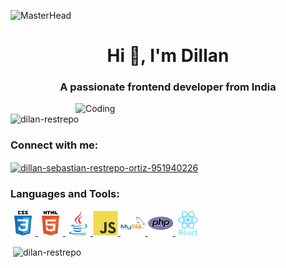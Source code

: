 ![MasterHead](https://img.freepik.com/premium-vector/web-development-coding-programming-futuristic-banner-computer-code-laptop_3482-5582.jpg?w=996)

<h1 align="center">Hi 👋, I'm Dillan</h1>
<h3 align="center">A passionate frontend developer from India</h3>

<img align="right" alt="Coding" width="400" src="https://media2.giphy.com/media/LaVp0AyqR5bGsC5Cbm/giphy.gif?cid=ecf05e47iyfeu607d4nc0y690h3n59wfww5xhqwlte2sxpja&rid=giphy.gif&ct=g">

<p align="left"> <img src="https://komarev.com/ghpvc/?username=dilan-restrepo&label=Profile%20views&color=0e75b6&style=flat" alt="dilan-restrepo" /> </p>

<h3 align="left">Connect with me:</h3>
<p align="left">
<a href="https://linkedin.com/in/dillan-sebastian-restrepo-ortiz-951940226" target="blank"><img align="center" src="https://raw.githubusercontent.com/rahuldkjain/github-profile-readme-generator/master/src/images/icons/Social/linked-in-alt.svg" alt="dillan-sebastian-restrepo-ortiz-951940226" height="30" width="40" /></a>
</p>

<h3 align="left">Languages and Tools:</h3>
<p align="left"> <a href="https://www.w3schools.com/css/" target="_blank" rel="noreferrer"> <img src="https://raw.githubusercontent.com/devicons/devicon/master/icons/css3/css3-original-wordmark.svg" alt="css3" width="40" height="40"/> </a> <a href="https://www.w3.org/html/" target="_blank" rel="noreferrer"> <img src="https://raw.githubusercontent.com/devicons/devicon/master/icons/html5/html5-original-wordmark.svg" alt="html5" width="40" height="40"/> </a> <a href="https://www.java.com" target="_blank" rel="noreferrer"> <img src="https://raw.githubusercontent.com/devicons/devicon/master/icons/java/java-original.svg" alt="java" width="40" height="40"/> </a> <a href="https://developer.mozilla.org/en-US/docs/Web/JavaScript" target="_blank" rel="noreferrer"> <img src="https://raw.githubusercontent.com/devicons/devicon/master/icons/javascript/javascript-original.svg" alt="javascript" width="40" height="40"/> </a> <a href="https://www.mysql.com/" target="_blank" rel="noreferrer"> <img src="https://raw.githubusercontent.com/devicons/devicon/master/icons/mysql/mysql-original-wordmark.svg" alt="mysql" width="40" height="40"/> </a> <a href="https://www.php.net" target="_blank" rel="noreferrer"> <img src="https://raw.githubusercontent.com/devicons/devicon/master/icons/php/php-original.svg" alt="php" width="40" height="40"/> </a> <a href="https://reactjs.org/" target="_blank" rel="noreferrer"> <img src="https://raw.githubusercontent.com/devicons/devicon/master/icons/react/react-original-wordmark.svg" alt="react" width="40" height="40"/> </a> </p>

<p>&nbsp;<img align="center" src="https://github-readme-stats.vercel.app/api?username=dilan-restrepo&show_icons=true&locale=en" alt="dilan-restrepo" /></p>
